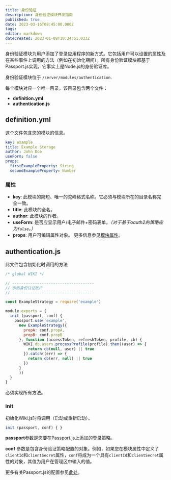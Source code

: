 ```yaml
---
title: 身份验证
description: 身份验证模块开发指南
published: true
date: 2023-03-16T08:45:00.000Z
tags: 
editor: markdown
dateCreated: 2023-01-08T10:34:51.033Z
---
```


身份验证模块为用户添加了登录应用程序的新方式。它包括用户可以设置的属性及在某些事件上调用的方法（例如在初始化期间）。所有身份验证模块都基于Passport.js实现，它事实上是Node.js的身份验证库。

身份验证模块位于 `/server/modules/authentication`.

每个模块对应一个唯一目录，该目录包含两个文件：

* **definition.yml**
* **authentication.js**

## definition.yml

这个文件包含您的模块的信息。
```yaml
key: example
title: Example Storage
author: John Doe
useForm: false
props:
  firstExampleProperty: String
  secondExampleProperty: Number
```

### 属性

* **key**: 此模块的简短、唯一的驼峰格式名称。它必须与模块所在的目录名称完全一致。
* **title**: 此模块的全名。
* **author**: 此模块的作者。
* **useForm**: 是否应显示用户/电子邮件+密码表单。_（对于基于oauth2的策略应为`false`。）_ 
* **props**: 用户可编辑属性对象。 更多信息参见[模块属性](/dev/module-properties)。

## authentication.js

此文件包含初始化时调用的方法

```js
/* global WIKI */

// ------------------------------------
// 示例身份认证账户
// ------------------------------------

const ExampleStrategy = require('example')

module.exports = {
  init (passport, conf) {
    passport.use('example',
      new ExampleStrategy({
        propA: conf.propA,
        propB: conf.propB
      }, function (accessToken, refreshToken, profile, cb) {
        WIKI.db.users.processProfile(profile).then((user) => {
          return cb(null, user) || true
        }).catch((err) => {
          return cb(err, null) || true
        })
      }
      ))
  }
}
```

 必须实现所有方法。

### init

 初始化Wiki.js时将调用（启动或重新启动）。

```javascript
init (passport, conf) { }
```

**passport**参数是您要在Passport.js上添加的登录策略。

**conf** 参数是包含身份验证策略配置的对象。例如，如果您在模块属性中定义了`clientId`和`clientSecret`属性，`conf`将成为一个具有`clientId`和`clientSecret`属性的对象，其值为用户在管理区中输入的值。 

更多有关Passport.js的配置参见[此处](http://www.passportjs.org/docs/configure/)。
